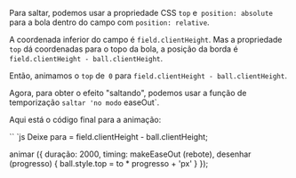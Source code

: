 Para saltar, podemos usar a propriedade CSS `top` e` position: absolute` para a bola dentro do campo com `position: relative`.

A coordenada inferior do campo é `field.clientHeight`. Mas a propriedade `top` dá coordenadas para o topo da bola, a posição da borda é` field.clientHeight - ball.clientHeight`.

Então, animamos o `top` de` 0` para `field.clientHeight - ball.clientHeight`.

Agora, para obter o efeito "saltando", podemos usar a função de temporização `saltar 'no modo` easeOut`.

Aqui está o código final para a animação:

`` `js
Deixe para = field.clientHeight - ball.clientHeight;

animar ({
duração: 2000,
timing: makeEaseOut (rebote),
desenhar (progresso) {
ball.style.top = to * progresso + 'px'
}
});
```
